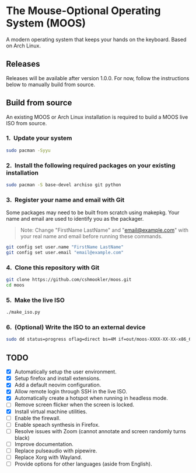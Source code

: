 # The Mouse-Optional Operating System (MOOS)

A modern operating system that keeps your hands on the keyboard. Based on Arch Linux.

## Releases

Releases will be available after version 1.0.0. For now, follow the instructions below to manually build from source.

## Build from source

An existing MOOS or Arch Linux installation is required to build a MOOS live ISO from source.

### 1.&nbsp; Update your system

```bash
sudo pacman -Syyu
```

### 2.&nbsp; Install the following required packages on your existing installation

```bash
sudo pacman -S base-devel archiso git python
```

### 3.&nbsp; Register your name and email with Git

Some packages may need to be built from scratch using makepkg. Your name and email are used to identify you as the packager.

> Note: Change "FirstName LastName" and "email@example.com" with your real name and email before running these commands.

```bash
git config set user.name "FirstName LastName"
git config set user.email "email@example.com"
```

### 4.&nbsp; Clone this repository with Git

```bash
git clone https://github.com/cshmookler/moos.git
cd moos
```

### 5.&nbsp; Make the live ISO

```bash
./make_iso.py
```

### 6.&nbsp; (Optional) Write the ISO to an external device

```bash
sudo dd status=progress oflag=direct bs=4M if=out/moos-XXXX-XX-XX-x86_64.iso of=/dev/XXX
```

## **TODO**

- [X] Automatically setup the user environment.
- [X] Setup firefox and install extensions.
- [X] Add a default neovim configuration.
- [X] Allow remote login through SSH in the live ISO.
- [X] Automatically create a hotspot when running in headless mode.
- [ ] Remove screen flicker when the screen is locked.
- [X] Install virtual machine utilities.
- [ ] Enable the firewall.
- [ ] Enable speach synthesis in Firefox.
- [ ] Resolve issues with Zoom (cannot annotate and screen randomly turns black)
- [ ] Improve documentation.
- [ ] Replace pulseaudio with pipewire.
- [ ] Replace Xorg with Wayland.
- [ ] Provide options for other languages (aside from English).
